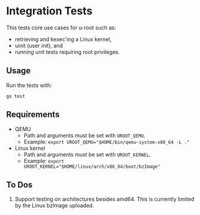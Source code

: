 # Integration Tests

This tests core use cases for u-root such as:

- retrieving and kexec'ing a Linux kernel,
- uinit (user init), and
- running unit tests requiring root privileges.

## Usage

Run the tests with:

    go test

## Requirements

- QEMU
  - Path and arguments must be set with `UROOT_QEMU`.
  - Example: `export UROOT_QEMU="$HOME/bin/qemu-system-x86_64 -L ."`
- Linux kernel
  - Path and arguments must be set with `UROOT_KERNEL`.
  - Example: `export UROOT_KERNEL="$HOME/linux/arch/x86_64/boot/bzImage"`

## To Dos

1. Support testing on architectures besides amd64. This is currently limited by
   the Linux bzImage uploaded.
